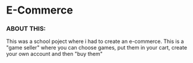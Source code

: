 # E-Commerce

### ABOUT THIS:

This was a school poject where i had to create an e-commerce. This is a "game seller" where you can choose games, put them in your cart, create your own account and then "buy them"
